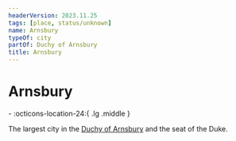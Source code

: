 ```yaml
---
headerVersion: 2023.11.25
tags: [place, status/unknown]
name: Arnsbury
typeOf: city
partOf: Duchy of Arnsbury
title: Arnsbury
---
```

# Arnsbury
<div class="grid cards ext-narrow-margin ext-one-column" markdown>
-    :octicons-location-24:{ .lg .middle }   
</div>


The largest city in the [Duchy of Arnsbury](<./duchy-of-arnsbury.md>) and the seat of the Duke.